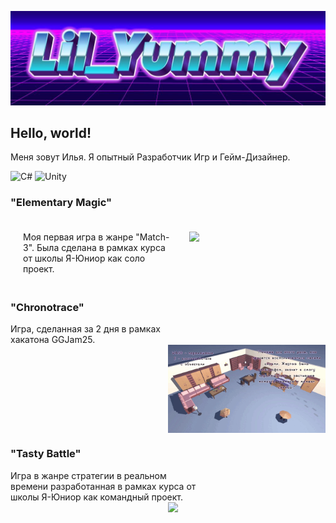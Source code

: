 ![Header](https://github.com/lilYummy228/lilYummy228/blob/main/Assets/Title.jpg)

<h2> Hello, world! </h2>
Меня зовут Илья. Я опытный Разработчик Игр и Гейм-Дизайнер.

<img src="https://cdn.jsdelivr.net/gh/devicons/devicon/icons/csharp/csharp-original.svg" width="50" alt="C#"> <img src="https://cdn.jsdelivr.net/gh/devicons/devicon/icons/unity/unity-original.svg" width="50" alt="Unity">

<h3>"Elementary Magic"</h3>
	<div style="display: flex; width: 60%; gap: 20px; padding: 20px;">
		Моя первая игра в жанре "Match-3". Была сделана в рамках курса от школы Я-Юниор как соло проект.
		<img src="https://github.com/lilYummy228/lilYummy228/blob/main/Assets/ElementaryMagic.gif" style="float: right; width: 40%; text-align: right; flex: 1;">
	<div style="clear: both;"></div>
	</div>

<h3>"Chronotrace"</h3>
	<div style="float: left; width: 60%; gap: 20px;">
		Игра, сделанная за 2 дня в рамках хакатона GGJam25.
	</div>
		<img src="https://github.com/lilYummy228/lilYummy228/blob/main/Assets/Chronotrace.gif" style="float: right; width: 50%;">
	<div style="clear: both;"></div>

<h3>"Tasty Battle"</h3>
	<div style="float: left; width: 60%; gap: 20px;">
		Игра в жанре стратегии в реальном времени разработанная в рамках курса от школы Я-Юниор как командный проект.
	</div>
		<img src="https://github.com/lilYummy228/lilYummy228/blob/main/Assets/TastyBattle.gif" style="float: right; width: 50%;">
	<div style="clear: both;"></div>